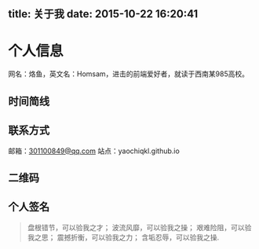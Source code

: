 title: 关于我
date: 2015-10-22 16:20:41
-----


# 个人信息 
网名：烙鱼，英文名：Homsam，进击的前端爱好者，就读于西南某985高校。
## 时间简线
## 联系方式
邮箱：301100849@qq.com	
站点：yaochiqkl.github.io
## 二维码
## 个人签名
>盘根错节，可以验我之才；
波流风靡，可以验我之操；
艰难险阻，可以验我之思；
震撼折衡，可以验我之力；
含垢忍辱，可以验我之操.
